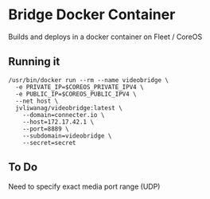 Bridge Docker Container
====
Builds and deploys in a docker container on Fleet / CoreOS

## Running it
```
/usr/bin/docker run --rm --name videobridge \
  -e PRIVATE_IP=$COREOS_PRIVATE_IPV4 \
  -e PUBLIC_IP=$COREOS_PUBLIC_IPV4 \
  --net host \
  jvliwanag/videobridge:latest \
    --domain=connecter.io \
    --host=172.17.42.1 \
    --port=8889 \
    --subdomain=videobridge \
    --secret=secret
```

## To Do
Need to specify exact media port range (UDP)
